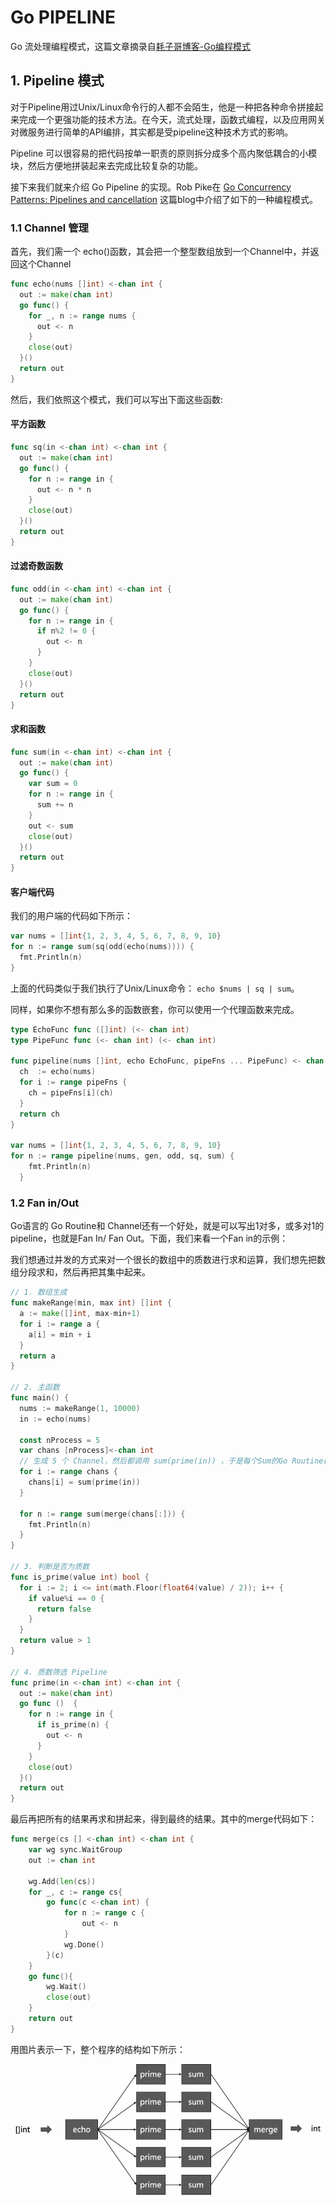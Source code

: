 # Go PIPELINE

Go 流处理编程模式，这篇文章摘录自[耗子哥博客-Go编程模式](https://coolshell.cn/articles/21228.html)

<!-- more -->


## 1. Pipeline 模式
对于Pipeline用过Unix/Linux命令行的人都不会陌生，他是一种把各种命令拼接起来完成一个更强功能的技术方法。在今天，流式处理，函数式编程，以及应用网关对微服务进行简单的API编排，其实都是受pipeline这种技术方式的影响。

Pipeline 可以很容易的把代码按单一职责的原则拆分成多个高内聚低耦合的小模块，然后方便地拼装起来去完成比较复杂的功能。

接下来我们就来介绍 Go Pipeline 的实现。Rob Pike在 [Go Concurrency Patterns: Pipelines and cancellation](https://blog.golang.org/pipelines) 这篇blog中介绍了如下的一种编程模式。

### 1.1 Channel 管理
首先，我们需一个 echo()函数，其会把一个整型数组放到一个Channel中，并返回这个Channel

```go
func echo(nums []int) <-chan int {
  out := make(chan int)
  go func() {
    for _, n := range nums {
      out <- n
    }
    close(out)
  }()
  return out
}
```

然后，我们依照这个模式，我们可以写出下面这些函数:

#### 平方函数

```go
func sq(in <-chan int) <-chan int {
  out := make(chan int)
  go func() {
    for n := range in {
      out <- n * n
    }
    close(out)
  }()
  return out
}
```

#### 过滤奇数函数

```go
func odd(in <-chan int) <-chan int {
  out := make(chan int)
  go func() {
    for n := range in {
      if n%2 != 0 {
        out <- n
      }
    }
    close(out)
  }()
  return out
}
```

#### 求和函数

```go
func sum(in <-chan int) <-chan int {
  out := make(chan int)
  go func() {
    var sum = 0
    for n := range in {
      sum += n
    }
    out <- sum
    close(out)
  }()
  return out
}
```

#### 客户端代码
我们的用户端的代码如下所示：

```go
var nums = []int{1, 2, 3, 4, 5, 6, 7, 8, 9, 10}
for n := range sum(sq(odd(echo(nums)))) {
  fmt.Println(n)
}
```

上面的代码类似于我们执行了Unix/Linux命令： `echo $nums | sq | sum`。

同样，如果你不想有那么多的函数嵌套，你可以使用一个代理函数来完成。

```go
type EchoFunc func ([]int) (<- chan int) 
type PipeFunc func (<- chan int) (<- chan int) 

func pipeline(nums []int, echo EchoFunc, pipeFns ... PipeFunc) <- chan int {
  ch  := echo(nums)
  for i := range pipeFns {
    ch = pipeFns[i](ch)
  }
  return ch
}

var nums = []int{1, 2, 3, 4, 5, 6, 7, 8, 9, 10}    
for n := range pipeline(nums, gen, odd, sq, sum) {
    fmt.Println(n)
  }
```

### 1.2 Fan in/Out
Go语言的 Go Routine和 Channel还有一个好处，就是可以写出1对多，或多对1的pipeline，也就是Fan In/ Fan Out。下面，我们来看一个Fan in的示例：

我们想通过并发的方式来对一个很长的数组中的质数进行求和运算，我们想先把数组分段求和，然后再把其集中起来。

```go
// 1. 数组生成
func makeRange(min, max int) []int {
  a := make([]int, max-min+1)
  for i := range a {
    a[i] = min + i
  }
  return a
}

// 2. 主函数
func main() {
  nums := makeRange(1, 10000)
  in := echo(nums)

  const nProcess = 5
  var chans [nProcess]<-chan int
  // 生成 5 个 Channel，然后都调用 sum(prime(in)) ，于是每个Sum的Go Routine都会开始计算和
  for i := range chans {
    chans[i] = sum(prime(in))
  }

  for n := range sum(merge(chans[:])) {
    fmt.Println(n)
  }
}

// 3. 判断是否为质数
func is_prime(value int) bool {
  for i := 2; i <= int(math.Floor(float64(value) / 2)); i++ {
    if value%i == 0 {
      return false
    }
  }
  return value > 1
}

// 4. 质数筛选 Pipeline
func prime(in <-chan int) <-chan int {
  out := make(chan int)
  go func ()  {
    for n := range in {
      if is_prime(n) {
        out <- n
      }
    }
    close(out)
  }()
  return out
}
```

最后再把所有的结果再求和拼起来，得到最终的结果。其中的merge代码如下：

```go
func merge(cs [] <-chan int) <-chan int {
    var wg sync.WaitGroup
    out := chan int

    wg.Add(len(cs))
    for _, c := range cs{
        go func(c <-chan int) {
            for n := range c {
                out <- n
            }
            wg.Done()
        }(c)
    }
    go func(){
        wg.Wait()
        close(out)
    }
    return out
}
```

用图片表示一下，整个程序的结构如下所示：

![linkedlist](/images/go/go_design/pipeline.png)

